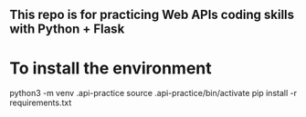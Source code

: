 ## This repo is for practicing Web APIs coding skills with Python + Flask

# To install the environment
python3 -m venv .api-practice
source .api-practice/bin/activate
pip install -r requirements.txt

